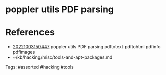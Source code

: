 # poppler utils PDF parsing

# References
- [20221003150447](/zet/20221003150447/README.md) poppler utils PDF parsing pdftotext pdftohtml pdfinfo pdfimages
- ~/kb/hacking/misc/tools-and-apt-packages.md

Tags:
    #assorted #hacking #tools
